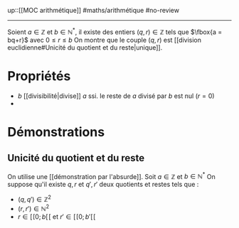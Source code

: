 up::[[MOC arithmétique]]
#maths/arithmétique #no-review 

----
Soient $a\in\mathbb{Z}$ et $b\in\mathbb{N}^*$, il existe des entiers $(q,r)\in\mathbb{Z}$ tels que $\fbox{a = bq+r}$ avec $0\leq r\leq b$ 
On montre que le couple $(q, r)$ est [[division euclidienne#Unicité du quotient et du reste|unique]].

# Propriétés
 - $b$ [[divisibilité|divise]] $a$ ssi. le reste de $a$ divisé par $b$ est nul ($r=0$)
 - 

# Démonstrations

## Unicité du quotient et du reste
On utilise une [[démonstration par l'absurde]].
Soit $a\in\mathbb{Z}$ et $b\in\mathbb{N}^*$
On suppose qu'il existe $q, r$ et $q', r'$ deux quotients et restes tels que :
 - $(q, q')\in\mathbb{Z}^2$
 - $(r, r')\in\mathbb{N}^2$
 - $r \in [\![ 0; b[\![$ et $r'\in[\![0; b'[\![$


